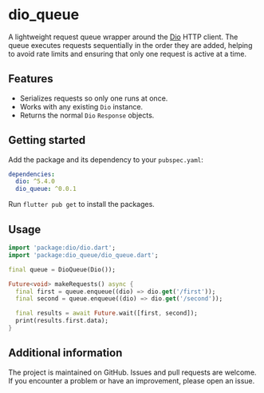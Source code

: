 # dio_queue

A lightweight request queue wrapper around the [Dio](https://pub.dev/packages/dio) HTTP client. The queue executes requests sequentially in the order they are added, helping to avoid rate limits and ensuring that only one request is active at a time.

## Features

- Serializes requests so only one runs at once.
- Works with any existing `Dio` instance.
- Returns the normal `Dio` `Response` objects.

## Getting started

Add the package and its dependency to your `pubspec.yaml`:

```yaml
dependencies:
  dio: ^5.4.0
  dio_queue: ^0.0.1
```

Run `flutter pub get` to install the packages.

## Usage

```dart
import 'package:dio/dio.dart';
import 'package:dio_queue/dio_queue.dart';

final queue = DioQueue(Dio());

Future<void> makeRequests() async {
  final first = queue.enqueue((dio) => dio.get('/first'));
  final second = queue.enqueue((dio) => dio.get('/second'));

  final results = await Future.wait([first, second]);
  print(results.first.data);
}
```

## Additional information

The project is maintained on GitHub. Issues and pull requests are welcome. If you encounter a problem or have an improvement, please open an issue.
